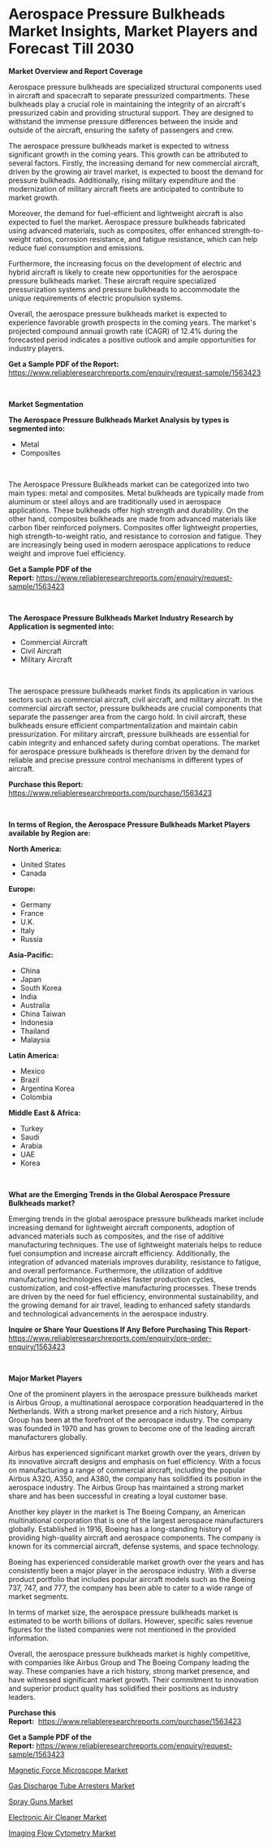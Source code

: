 <p><h1>Aerospace Pressure Bulkheads Market Insights, Market Players and Forecast Till 2030</h1></p><p><strong>Market Overview and Report Coverage</strong></p>
<p><p>Aerospace pressure bulkheads are specialized structural components used in aircraft and spacecraft to separate pressurized compartments. These bulkheads play a crucial role in maintaining the integrity of an aircraft's pressurized cabin and providing structural support. They are designed to withstand the immense pressure differences between the inside and outside of the aircraft, ensuring the safety of passengers and crew.</p><p>The aerospace pressure bulkheads market is expected to witness significant growth in the coming years. This growth can be attributed to several factors. Firstly, the increasing demand for new commercial aircraft, driven by the growing air travel market, is expected to boost the demand for pressure bulkheads. Additionally, rising military expenditure and the modernization of military aircraft fleets are anticipated to contribute to market growth.</p><p>Moreover, the demand for fuel-efficient and lightweight aircraft is also expected to fuel the market. Aerospace pressure bulkheads fabricated using advanced materials, such as composites, offer enhanced strength-to-weight ratios, corrosion resistance, and fatigue resistance, which can help reduce fuel consumption and emissions.</p><p>Furthermore, the increasing focus on the development of electric and hybrid aircraft is likely to create new opportunities for the aerospace pressure bulkheads market. These aircraft require specialized pressurization systems and pressure bulkheads to accommodate the unique requirements of electric propulsion systems.</p><p>Overall, the aerospace pressure bulkheads market is expected to experience favorable growth prospects in the coming years. The market's projected compound annual growth rate (CAGR) of 12.4% during the forecasted period indicates a positive outlook and ample opportunities for industry players.</p></p>
<p><strong>Get a Sample PDF of the Report:</strong> <a href="https://www.reliableresearchreports.com/enquiry/request-sample/1563423">https://www.reliableresearchreports.com/enquiry/request-sample/1563423</a></p>
<p>&nbsp;</p>
<p><strong>Market Segmentation</strong></p>
<p><strong>The Aerospace Pressure Bulkheads Market Analysis by types is segmented into:</strong></p>
<p><ul><li>Metal</li><li>Composites</li></ul></p>
<p>&nbsp;</p>
<p><p>The Aerospace Pressure Bulkheads market can be categorized into two main types: metal and composites. Metal bulkheads are typically made from aluminum or steel alloys and are traditionally used in aerospace applications. These bulkheads offer high strength and durability. On the other hand, composites bulkheads are made from advanced materials like carbon fiber reinforced polymers. Composites offer lightweight properties, high strength-to-weight ratio, and resistance to corrosion and fatigue. They are increasingly being used in modern aerospace applications to reduce weight and improve fuel efficiency.</p></p>
<p><strong>Get a Sample PDF of the Report:</strong>&nbsp;<a href="https://www.reliableresearchreports.com/enquiry/request-sample/1563423">https://www.reliableresearchreports.com/enquiry/request-sample/1563423</a></p>
<p>&nbsp;</p>
<p><strong>The Aerospace Pressure Bulkheads Market Industry Research by Application is segmented into:</strong></p>
<p><ul><li>Commercial Aircraft</li><li>Civil Aircraft</li><li>Military Aircraft</li></ul></p>
<p>&nbsp;</p>
<p><p>The aerospace pressure bulkheads market finds its application in various sectors such as commercial aircraft, civil aircraft, and military aircraft. In the commercial aircraft sector, pressure bulkheads are crucial components that separate the passenger area from the cargo hold. In civil aircraft, these bulkheads ensure efficient compartmentalization and maintain cabin pressurization. For military aircraft, pressure bulkheads are essential for cabin integrity and enhanced safety during combat operations. The market for aerospace pressure bulkheads is therefore driven by the demand for reliable and precise pressure control mechanisms in different types of aircraft.</p></p>
<p><strong>Purchase this Report:</strong>&nbsp; <a href="https://www.reliableresearchreports.com/purchase/1563423">https://www.reliableresearchreports.com/purchase/1563423</a></p>
<p>&nbsp;</p>
<p><strong>In terms of Region, the Aerospace Pressure Bulkheads Market Players available by Region are:</strong></p>
<p>
    <p> <strong> North America: </strong>
        <ul>
            <li>United States</li>
            <li>Canada</li>
        </ul>
        </p> 
    <p> <strong> Europe: </strong>
        <ul>
            <li>Germany</li>
            <li>France</li>
            <li>U.K.</li>
            <li>Italy</li>
            <li>Russia</li>
        </ul>
        </p> 
    <p> <strong> Asia-Pacific: </strong>
        <ul>
            <li>China</li>
            <li>Japan</li>
            <li>South Korea</li>
            <li>India</li>
            <li>Australia</li>
            <li>China Taiwan</li>
            <li>Indonesia</li>
            <li>Thailand</li>
            <li>Malaysia</li>
        </ul>
        </p> 
    <p> <strong> Latin America: </strong>
        <ul>
            <li>Mexico</li>
            <li>Brazil</li>
            <li>Argentina Korea</li>
            <li>Colombia</li>
        </ul>
        </p> 
    <p> <strong> Middle East & Africa: </strong>
        <ul>
            <li>Turkey</li>
            <li>Saudi</li>
            <li>Arabia</li>
            <li>UAE</li>
            <li>Korea</li>
        </ul>
    </p>
    </p>
<p>&nbsp;</p>
<p><strong>What are the Emerging Trends in the Global Aerospace Pressure Bulkheads market?</strong></p>
<p><p>Emerging trends in the global aerospace pressure bulkheads market include increasing demand for lightweight aircraft components, adoption of advanced materials such as composites, and the rise of additive manufacturing techniques. The use of lightweight materials helps to reduce fuel consumption and increase aircraft efficiency. Additionally, the integration of advanced materials improves durability, resistance to fatigue, and overall performance. Furthermore, the utilization of additive manufacturing technologies enables faster production cycles, customization, and cost-effective manufacturing processes. These trends are driven by the need for fuel efficiency, environmental sustainability, and the growing demand for air travel, leading to enhanced safety standards and technological advancements in the aerospace industry.</p></p>
<p><strong>Inquire or Share Your Questions If Any Before Purchasing This Report</strong>- <a href="https://www.reliableresearchreports.com/enquiry/pre-order-enquiry/1563423">https://www.reliableresearchreports.com/enquiry/pre-order-enquiry/1563423</a></p>
<p>&nbsp;</p>
<p><strong>Major Market Players</strong></p>
<p><p>One of the prominent players in the aerospace pressure bulkheads market is Airbus Group, a multinational aerospace corporation headquartered in the Netherlands. With a strong market presence and a rich history, Airbus Group has been at the forefront of the aerospace industry. The company was founded in 1970 and has grown to become one of the leading aircraft manufacturers globally.</p><p>Airbus has experienced significant market growth over the years, driven by its innovative aircraft designs and emphasis on fuel efficiency. With a focus on manufacturing a range of commercial aircraft, including the popular Airbus A320, A350, and A380, the company has solidified its position in the aerospace industry. The Airbus Group has maintained a strong market share and has been successful in creating a loyal customer base.</p><p>Another key player in the market is The Boeing Company, an American multinational corporation that is one of the largest aerospace manufacturers globally. Established in 1916, Boeing has a long-standing history of providing high-quality aircraft and aerospace components. The company is known for its commercial aircraft, defense systems, and space technology.</p><p>Boeing has experienced considerable market growth over the years and has consistently been a major player in the aerospace industry. With a diverse product portfolio that includes popular aircraft models such as the Boeing 737, 747, and 777, the company has been able to cater to a wide range of market segments.</p><p>In terms of market size, the aerospace pressure bulkheads market is estimated to be worth billions of dollars. However, specific sales revenue figures for the listed companies were not mentioned in the provided information.</p><p>Overall, the aerospace pressure bulkheads market is highly competitive, with companies like Airbus Group and The Boeing Company leading the way. These companies have a rich history, strong market presence, and have witnessed significant market growth. Their commitment to innovation and superior product quality has solidified their positions as industry leaders.</p></p>
<p><strong>Purchase this Report:</strong>&nbsp;&nbsp;<a href="https://www.reliableresearchreports.com/purchase/1563423">https://www.reliableresearchreports.com/purchase/1563423</a></p>
<p></p>
<p><strong>Get a Sample PDF of the Report:</strong>&nbsp;<a href="https://www.reliableresearchreports.com/enquiry/request-sample/1563423">https://www.reliableresearchreports.com/enquiry/request-sample/1563423</a></p>
<p><p><a href="https://www.linkedin.com/pulse/decoding-magnetic-force-microscope-market-deep-dive-latest-cvltf/">Magnetic Force Microscope Market</a></p><p><a href="https://medium.com/@fifth.dress.cause/gas-discharge-tube-arresters-market-exploring-market-share-market-trends-and-future-growth-dd9bb7855cb5">Gas Discharge Tube Arresters Market</a></p><p><a href="https://medium.com/@soap.equip.win/spray-guns-market-exploring-market-share-market-trends-and-future-growth-5a94b8823540">Spray Guns Market</a></p><p><a href="https://www.linkedin.com/pulse/electronic-air-cleaner-market-size-growth-forecast-from-2023-mtjhf/">Electronic Air Cleaner Market</a></p><p><a href="https://www.linkedin.com/pulse/decoding-imaging-flow-cytometry-market-deep-dive-latest-trends-i80yf/">Imaging Flow Cytometry Market</a></p></p>